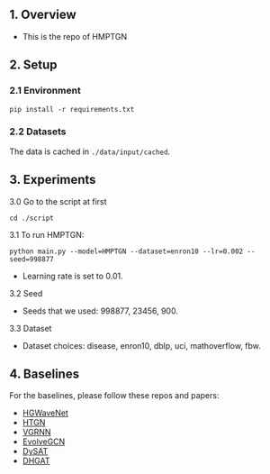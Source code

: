 ## 1. Overview

- This is the repo of HMPTGN

## 2. Setup

### 2.1 Environment
`pip install -r requirements.txt`

### 2.2 Datasets
The data is cached in `./data/input/cached`.

## 3. Experiments
3.0 Go to the script at first

```cd ./script```

3.1 To run HMPTGN:

```python main.py --model=HMPTGN --dataset=enron10 --lr=0.002 --seed=998877```

- Learning rate is set to 0.01.

3.2 Seed 
- Seeds that we used: 998877, 23456, 900.

3.3 Dataset
- Dataset choices: disease, enron10, dblp, uci, mathoverflow, fbw.

## 4. Baselines
For the baselines, please follow these repos and papers:
- [HGWaveNet](https://github.com/TaiLvYuanLiang/HGWaveNet)
- [HTGN](https://github.com/marlin-codes/HTGN)
- [VGRNN](https://github.com/VGraphRNN/VGRNN)
- [EvolveGCN](https://github.com/IBM/EvolveGCN)
- [DySAT](https://github.com/FeiGSSS/DySAT_pytorch)
- [DHGAT](https://doi.org/10.1016/j.neucom.2023.127038)